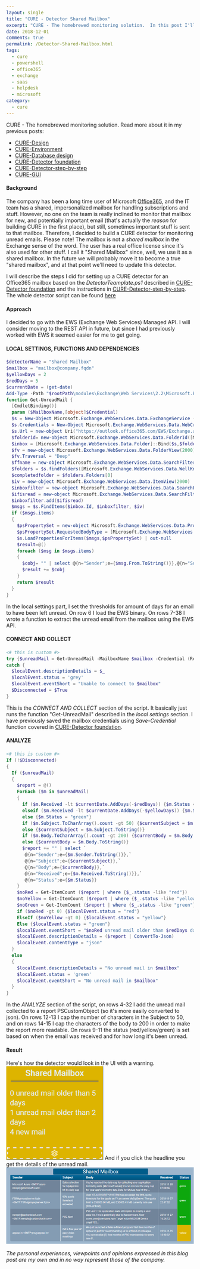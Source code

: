 ```yaml
---
layout: single
title: "CURE - Detector Shared Mailbox"
excerpt: "CURE - The homebrewed monitoring solution.  In this post I'll describe the steps for setting up a detector monitoring unread mail in a shared office365 mailbox."
date: 2018-12-01
comments: true
permalink: /Detector-Shared-Mailbox.html
tags:
  - cure
  - powershell
  - office365
  - exchange
  - saas
  - helpdesk
  - microsoft
category:
  - cure
---
```

CURE - The homebrewed monitoring solution. Read more about it in my previous posts:
- [CURE-Design](/CURE-Design.html)
- [CURE-Environment](/CURE-Environment.html)
- [CURE-Database design](/CURE-Database-design.html)
- [CURE-Detector foundation](/CURE-Detector-foundation.html)
- [CURE-Detector-step-by-step](/CURE-Detector-step-by-step.html)
- [CURE-GUI](/CURE-GUI.html)

#### Background
The company has been a long time user of Microsoft [Office365](/office365.html), and the IT team has a shared, impersonalized mailbox for handling subscriptions and stuff.
However, no one on the team is really inclined to monitor that mailbox for new, and potentially important email (that's actually the *reason* for building CURE in the first place), but still, sometimes important stuff is sent to that mailbox. Therefore, I decided to build a CURE detector for monitoring unread emails.
Please note! The mailbox is not a *shared mailbox* in the Exchange sense of the word. The user has a real office license since it's also used for other stuff. I call it "Shared Mailbox" since, well, we use it as a shared mailbox. 
In the future we will probably move it to become a true "shared mailbox", and at that point we'll need to update this detector.

I will describe the steps I did for setting up a CURE detector for an Office365 mailbox based on the *DetectorTeamplate.ps1* described in [CURE-Detector foundation](/CURE-Detector-foundation.html) and the instructions in [CURE-Detector-step-by-step](/CURE-Detector-step-by-step.html).
The whole detector script can be found [here](https://github.com/bofh-m3/CURE/blob/master/Detectors/SharedMailbox.ps1)


#### Approach
I decided to go with the EWS (Exchange Web Services) Managed API. I will consider moving to the REST API in future, but since I had previously worked with EWS it seemed easier for me to get going. 

#### LOCAL SETTINGS, FUNCTIONS AND DEPENDENCIES
```powershell
$detectorName = "Shared Mailbox"
$mailbox = "mailbox@company.fqdn"
$yellowDays = 2
$redDays = 5
$currentDate = (get-date)
Add-Type -Path "$rootPath\modules\Exchange\Web Services\2.2\Microsoft.Exchange.WebServices.dll"
function Get-UnreadMail {
  [CmdletBinding()]
  param ($MailboxName,[object]$Credential)
  $s = New-Object Microsoft.Exchange.WebServices.Data.ExchangeService -ArgumentList Exchange2010_SP1
  $s.Credentials = New-Object Microsoft.Exchange.WebServices.Data.WebCredentials -ArgumentList $Credential.UserName, $Credential.GetNetworkCredential().Password
  $s.Url = new-object Uri("https://outlook.office365.com/EWS/Exchange.asmx");
  $folderid= new-object Microsoft.Exchange.WebServices.Data.FolderId([Microsoft.Exchange.WebServices.Data.WellKnownFolderName]::Inbox,$MailboxName) 
  $inbox = [Microsoft.Exchange.WebServices.Data.Folder]::Bind($s,$folderid)
  $fv = new-object Microsoft.Exchange.WebServices.Data.FolderView(2000)
  $fv.Traversal = "Deep"
  $ffname = new-object Microsoft.Exchange.WebServices.Data.SearchFilter+ContainsSubstring([Microsoft.Exchange.WebServices.Data.FolderSchema]::DisplayName,"Completed Items")
  $folders = $s.findFolders([Microsoft.Exchange.WebServices.Data.WellKnownFolderName]::MsgFolderRoot,$ffname, $fv)
  $completedfolder = $folders.Folders[0]
  $iv = new-object Microsoft.Exchange.WebServices.Data.ItemView(2000)
  $inboxfilter = new-object Microsoft.Exchange.WebServices.Data.SearchFilter+SearchFilterCollection([Microsoft.Exchange.WebServices.Data.LogicalOperator]::And)
  $ifisread = new-object Microsoft.Exchange.WebServices.Data.SearchFilter+IsEqualTo([Microsoft.Exchange.WebServices.Data.EmailMessageSchema]::IsRead,$false)
  $inboxfilter.add($ifisread)
  $msgs = $s.FindItems($inbox.Id, $inboxfilter, $iv)
  if ($msgs.items)
  {
    $psPropertySet = new-object Microsoft.Exchange.WebServices.Data.PropertySet([Microsoft.Exchange.WebServices.Data.BasePropertySet]::FirstClassProperties)
    $psPropertySet.RequestedBodyType = [Microsoft.Exchange.WebServices.Data.BodyType]::Text;
    $s.LoadPropertiesForItems($msgs,$psPropertySet) | out-null
    $result=@()
    foreach ($msg in $msgs.items)
    {
      $cobj= "" | select @{n="Sender";e={$msg.From.ToString()}},@{n="Subject";e={$msg.subject.ToString()}},@{n="Body";e={$msg.body.text.ToString()}},@{n="Received";e={$msg.DateTimeReceived}},@{n="Status";e={$null}}
      $result += $cobj
    }
    return $result
  }
}
```
In the local settings part, I set the thresholds for amount of days for an email to have been left unread. On row 6 I load the EWS binary. On rows 7-38 I wrote a function to extract the unread email from the mailbox using the EWS API.

#### CONNECT AND COLLECT
```powershell
<# this is custom #>
try {$unreadMail = Get-UnreadMail -MailboxName $mailbox -Credential (Receive-Credential -SavedCredential $mailbox) -EA stop -WA silentlycontinue}
catch {
  $localEvent.descriptionDetails = $_
  $localEvent.status = 'grey'
  $localEvent.eventShort = "Unable to connect to $mailbox"
  $Disconnected = $True
}
```
This is the *CONNECT AND COLLECT* section of the script. It basically just runs the function "Get-UnreadMail" described in the *local settings* section. I have previously saved the mailbox credentials using *Save-Credential* function covered in [CURE-Detector foundation](/CURE-Detector-foundation.html).

#### ANALYZE
```powershell
<# this is custom #>
If (!$Disconnected)
{
  If ($unreadMail)
  {
    $report = @()
    ForEach ($m in $unreadMail)
    {
      if ($m.Received -lt $currentDate.AddDays(-$redDays)) {$m.Status = "red"}
      elseif ($m.Received -lt $currentDate.AddDays(-$yellowDays)) {$m.Status = "yellow"}
      else {$m.Status = "green"}
      if ($m.Subject.ToCharArray().count -gt 50) {$currentSubject = $m.Subject.Substring(0,47)+'...'}
      else {$currentSubject = $m.Subject.ToString()}
      if ($m.Body.ToCharArray().count -gt 200) {$currentBody = $m.Body.Substring(0,197)+'...'}
      else {$currentBody = $m.Body.ToString()}
      $report += "" | select `
       @{n="Sender";e={$m.Sender.ToString()}},`
       @{n="Subject";e={$currentSubject}},`
       @{n="Body";e={$currentBody}},`
       @{n="Received";e={$m.Received.ToString()}},`
       @{n="Status";e={$m.Status}}
    }
    $noRed = Get-ItemCount ($report | where {$_.status -like "red"})
    $noYellow = Get-ItemCount ($report | where {$_.status -like "yellow"})
    $noGreen = Get-ItemCount ($report | where {$_.status -like "green"})
    if ($noRed -gt 0) {$localEvent.status = "red"}
    ElseIf ($noYellow -gt 0) {$localEvent.status = "yellow"}
    Else {$localEvent.status = "green"}
    $localEvent.eventShort = "$noRed unread mail older than $redDays days, $noYellow unread mail older than $yellowDays days, $noGreen new mail"
    $localEvent.descriptionDetails = ($report | ConvertTo-Json)
    $localEvent.contentType = "json"
  }
  else 
  {
    $localEvent.descriptionDetails = "No unread mail in $mailbox"
    $localEvent.status = 'green'
    $localEvent.eventShort = "No unread mail in $mailbox"
  }
}
```
In the *ANALYZE* section of the script, on rows 4-32 I add the unread mail collected to a report PSCustomObject (so it's more easily converted to json). On rows 12-13 I cap the number of characters in the Subject to 50, and on rows 14-15 I cap the characters of the body to 200 in order to make the report more readable. 
On rows 9-11 the status (red/yellow/green) is set based on when the email was received and for how long it's been unread.

#### Result
Here's how the detector would look in the UI with a warning.
![Detector shared mailbox overview](/assets/images/detector-shared-mailbox-overview.png)
And if you click the headline you get the details of the unread mail.
![Detector shared mailbox details](/assets/images/detector-shared-mailbox-details.png)



*The personal experiences, viewpoints and opinions expressed in this blog post are my own and in no way represent those of the company.*




